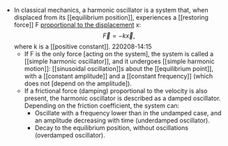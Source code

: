 - In classical mechanics, a harmonic oscillator is a system that, when displaced from its [[equilibrium position]], experiences a [[restoring force]] F [proportional to the displacement]([[displacement]]) x:
$${\displaystyle {\vec {F}}=-k{\vec {x}},}$$
where k is a [[positive constant]].
220208-14:15
    - If F is the only force [acting on the system], the system is called a [[simple harmonic oscillator]], and it undergoes [[simple harmonic motion]]: [[sinusoidal oscillation]]s about the [[equilibrium point]], with a [[constant amplitude]] and a [[constant frequency]] (which does not [depend on the amplitude]).
    - If a frictional force (damping) proportional to the velocity is also present, the harmonic oscillator is described as a damped oscillator. Depending on the friction coefficient, the system can:
        - Oscillate with a frequency lower than in the undamped case, and an amplitude decreasing with time (underdamped oscillator).
        - Decay to the equilibrium position, without oscillations (overdamped oscillator).

